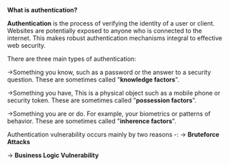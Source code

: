 **What is authentication?**

**Authentication** is the process of verifying the identity of a user or client. Websites are potentially exposed to anyone who is connected to the internet. This makes robust authentication mechanisms integral to effective web security.

There are three main types of authentication:

->Something you know, such as a password or the answer to a security question. These are sometimes called "**knowledge factors**".

->Something you have, This is a physical object such as a mobile phone or security token. These are sometimes called "**possession factors**".

->Something you are or do. For example, your biometrics or patterns of behavior. These are sometimes called "**inherence factors**".

Authentication vulnerability occurs mainly by two reasons -:
-> **Bruteforce Attacks**

-> **Business Logic Vulnerability**
